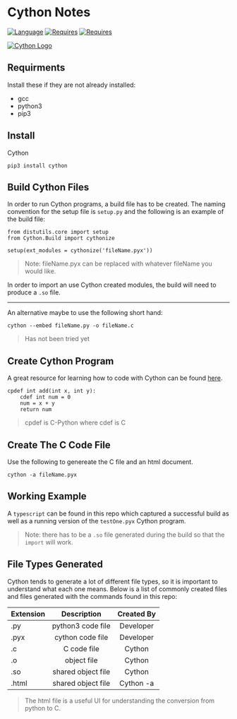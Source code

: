 # Cython Notes

[![Language](https://img.shields.io/badge/Language-Cython-informational.svg)](https://github.com/abesuden/sandbox/Cython)
[![Requires](https://img.shields.io/badge/Requires-Python3-1abc9c.svg)](https://github.com/abesuden/sandbox/Cython)
[![Requires](https://img.shields.io/badge/Requires-GCC-1abc9c.svg)](https://github.com/abesuden/sandbox/Cython)

<p align="center">
    
[![Cython Logo](https://upload.wikimedia.org/wikipedia/en/thumb/c/ce/Cython-logo.svg/1200px-Cython-logo.svg.png)](https://github.com/abesuden/sandbox/Cython)

</p>

## Requirments

Install these if they are not already installed:

 * gcc
 * python3
 * pip3

## Install

Cython

```
pip3 install cython
```

## Build Cython Files

In order to run Cython programs, a build file has to be created. The naming convention for the setup file is `setup.py` and the following is an example of the build file:

```
from distutils.core import setup
from Cython.Build import cythonize

setup(ext_modules = cythonize('fileName.pyx'))
```
> Note: fileName.pyx can be replaced with whatever fileName you would like.

In order to import an use Cython created modules, the build will need to produce a `.so` file.

---

An alternative maybe to use the following short hand:

```
cython --embed fileName.py -o fileName.c
```
> Has not been tried yet

## Create Cython Program

A great resource for learning how to code with Cython can be found [here](pythonprogramming.net/introduction-and-basics-cython-tutorial). 

```
cpdef int add(int x, int y):
    cdef int num = 0
    num = x + y
    return num
```
> cpdef is C-Python where cdef is C

## Create The C Code File

Use the following to genereate the C file and an html document.

```
cython -a fileName.pyx
```

## Working Example

A `typescript` can be found in this repo which captured a successful build as well as a running version of the `testOne.pyx` Cython program.

> Note: there has to be a `.so` file generated during the build so that the `import` will work.

## File Types Generated

Cython tends to generate a lot of different file types, so it is important to understand what each one means. Below is a list of commonly created files and files generated with the commands found in this repo:

| Extension | Description   | Created By |
|:----------|:-------------:|:----------:|
| .py  | python3 code file  | Developer |
| .pyx | cython code file   | Developer |
| .c   | C code file        | Cython    |
| .o   | object file        | Cython    |
| .so  | shared object file | Cython    |
| .html| shared object file | Cython -a |

> The html file is a useful UI for understanding the conversion from python to C.
